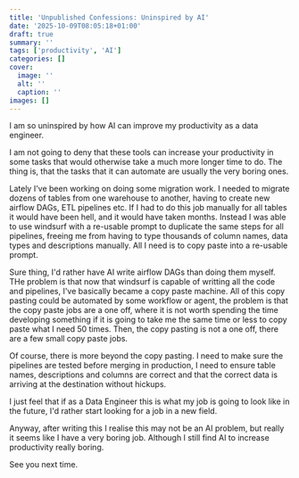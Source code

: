 ```yaml
---
title: 'Unpublished Confessions: Uninspired by AI'
date: '2025-10-09T08:05:18+01:00'
draft: true 
summary: ''
tags: ['productivity', 'AI']
categories: []
cover:
  image: ''
  alt: ''
  caption: ''
images: []
---
```


I am so uninspired by how AI can improve my productivity as a data engineer.

I am not going to deny that these tools can increase your productivity in some tasks that would otherwise take a much more longer time to do. The thing is, that the tasks that it can automate are usually the very boring ones. 

Lately I've been working on doing some migration work. I needed to migrate dozens of tables from one warehouse to another, having to create new airflow DAGs, ETL pipelines etc. If I had to do this job manually for all tables it would have been hell, and it would have taken months. Instead I was able to use windsurf with a re-usable prompt to duplicate the same steps for all pipelines, freeing me from having to type thousands of column names, data types and descriptions manually. All I need is to copy paste into a re-usable prompt.

Sure thing, I'd rather have AI write airflow DAGs than doing them myself. THe problem is that now that windsurf is capable of writting all the code and pipelines, I've basically became a copy paste machine. All of this copy pasting could be automated by some workflow or agent, the problem is that the copy paste jobs are a one off, where it is not worth spending the time developing something if it is going to take me the same time or less to copy paste what I need 50 times. Then, the copy pasting is not a one off, there are a few small copy paste jobs.

Of course, there is more beyond the copy pasting. I need to make sure the pipelines are tested before merging in production, I need to ensure table names, descriptions and columns are correct and that the correct data is arriving at the destination without hickups.

I just feel that if as a Data Engineer this is what my job is going to look like in the future, I'd rather start looking for a job in a new field.

Anyway, after writing this I realise this may not be an AI problem, but really it seems like I have a very boring job. Although I still find AI to increase productivity really boring.

See you next time.
